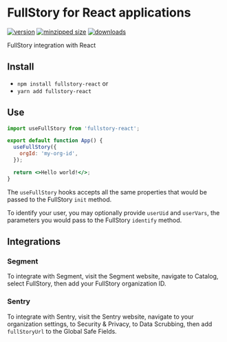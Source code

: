 # FullStory for React applications

[![version](https://img.shields.io/npm/v/fullstory-react.svg)](https://www.npmjs.com/package/fullstory-react)
[![minzipped size](https://img.shields.io/bundlephobia/minzip/fullstory-react.svg)](https://www.npmjs.com/package/fullstory-react)
[![downloads](https://img.shields.io/npm/dt/fullstory-react.svg)](https://www.npmjs.com/package/fullstory-react)

FullStory integration with React

## Install

- `npm install fullstory-react` or
- `yarn add fullstory-react`

## Use

```jsx
import useFullStory from 'fullstory-react';

export default function App() {
  useFullStory({
    orgId: 'my-org-id',
  });

  return <>Hello world!</>;
}
```

The `useFullStory` hooks accepts all the same properties that would be passed to
the FullStory `init` method.

To identify your user, you may optionally provide `userUid` and `userVars`, the
parameters you would pass to the FullStory `identify` method.

## Integrations

### Segment

To integrate with Segment, visit the Segment website, navigate to Catalog,
select FullStory, then add your FullStory organization ID.

### Sentry

To integrate with Sentry, visit the Sentry website, navigate to your
organization settings, to Security & Privacy, to Data Scrubbing, then add
`fullStoryUrl` to the Global Safe Fields.
